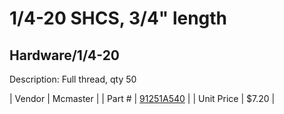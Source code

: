 # 1/4-20 SHCS, 3/4" length
## Hardware/1/4-20
Description: 	Full thread, qty 50 

| Vendor | Mcmaster | 
| Part # | [91251A540](http://www.mcmaster.com/) | 
| Unit Price | $7.20 | 
